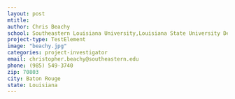 ```yaml
---
layout: post
mtitle:
author: Chris Beachy
school: Southeastern Louisiana University,Louisiana State University Dept. of Biological Science
project-type: TestElement
image: "beachy.jpg"
categories: project-investigator
email: christopher.beachy@southeastern.edu
phone: (985) 549-3740
zip: 70803
city: Baton Rouge
state: Louisiana
---
```

<!-- name,position,school,city,state,zip,email,phone,image





Chris Beachy,Southeastern Louisiana University,Louisiana State University Dept. of Biological Science,Baton Rouge,Louisiana,70803,christopher.beachy@southeastern.edu,(985) 549-3740,beachy.jpg
Weneene Dorsey,Grambling State University,Louisiana State University Dept. of Biological Science,Baton Rouge,Louisiana,70803,dorseywc@gram.edu,(318) 274-2399,dorsey.jpg
Cecily Defreece,Xavier University of Louisiana,Louisiana State University Dept. of Biological Science,Baton Rouge,Louisiana,70803,cbennet3@xula.edu,(504) 520-5011,defreece.jpg
Sanjay Batra,Southern University,Louisiana State University Dept. of Biological Science,Baton Rouge,Louisiana,70803,sanjay_batra@subr.edu,(225) 771-5350,batra.jpg
 -->
